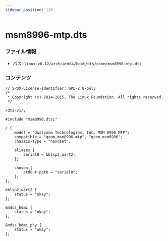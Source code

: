 ```yaml
---
sidebar_position: 120
---
```

# msm8996-mtp.dts

### ファイル情報

- パス: `linux-v6.12/arch/arm64/boot/dts/qcom/msm8996-mtp.dts`

### コンテンツ

```dts
// SPDX-License-Identifier: GPL-2.0-only
/*
 * Copyright (c) 2014-2015, The Linux Foundation. All rights reserved.
 */

/dts-v1/;

#include "msm8996.dtsi"

/ {
	model = "Qualcomm Technologies, Inc. MSM 8996 MTP";
	compatible = "qcom,msm8996-mtp", "qcom,msm8996";
	chassis-type = "handset";

	aliases {
		serial0 = &blsp2_uart2;
	};

	chosen {
		stdout-path = "serial0";
	};
};

&blsp2_uart2 {
	status = "okay";
};

&mdss_hdmi {
	status = "okay";
};

&mdss_hdmi_phy {
	status = "okay";
};

```
